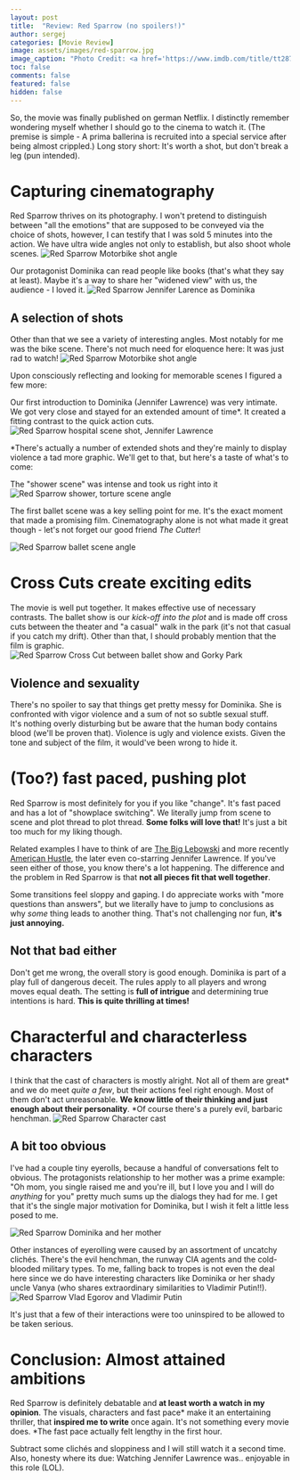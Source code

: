 ```yaml
---
layout: post
title:  "Review: Red Sparrow (no spoilers!)"
author: sergej
categories: [Movie Review]
image: assets/images/red-sparrow.jpg
image_caption: "Photo Credit: <a href='https://www.imdb.com/title/tt2873282/mediaviewer/rm1560564224/' target='_blank'>IMDb</a>"
toc: false
comments: false
featured: false
hidden: false
---
```


So, the movie was finally published on german Netflix.
I distinctly remember wondering myself whether I should go to the cinema to watch it.
(The premise is simple - A prima ballerina is recruited into a special service after being almost crippled.)
Long story short: It's worth a shot, but don't break a leg (pun intended).

# Capturing cinematography
Red Sparrow thrives on its photography.
I won't pretend to distinguish between "all the emotions" that are supposed to be conveyed via the choice of shots,
however, I can testify that I was sold 5 minutes into the action.
We have ultra wide angles not only to establish, but also shoot whole scenes. 
![Red Sparrow Motorbike shot angle](/assets/images/red-sparrow/circle.jpg)

Our protagonist Dominika can read people like books (that's what they say at least).
Maybe it's a way to share her "widened view" with us, the audience - I loved it.
![Red Sparrow Jennifer Larence as Dominika](/assets/images/red-sparrow/5.png)

## A selection of shots
Other than that we see a variety of interesting angles.
Most notably for me was the bike scene.
There's not much need for eloquence here: It was just rad to watch! 
![Red Sparrow Motorbike shot angle](/assets/images/red-sparrow/red-sparrow-motor-bike-scene.png)

Upon consciously reflecting and looking for memorable scenes I figured a few more:

Our first introduction to Dominika (Jennifer Lawrence) was very intimate.
We got very close and stayed for an extended amount of time*.
It created a fitting contrast to the quick action cuts.
![Red Sparrow hospital scene shot, Jennifer Lawrence](/assets/images/red-sparrow/red-sparrow-hospital-wake-up-jennifer-lawrence.png)

*There's actually a number of extended shots and they're mainly to display violence a tad more graphic. 
We'll get to that, but here's a taste of what's to come:

The "shower scene" was intense and took us right into it 
![Red Sparrow shower, torture scene angle](/assets/images/red-sparrow/8.png)

The first ballet scene was a key selling point for me.
It's the exact moment that made a promising film.
Cinematography alone is not what made it great though - let's not forget our good friend _The Cutter_! 

![Red Sparrow ballet scene angle](/assets/images/red-sparrow/3.png)

# Cross Cuts create exciting edits
The movie is well put together.
It makes effective use of necessary contrasts.
The ballet show is our *kick-off into the plot* and is made off cross cuts between the theater and "a casual" walk in the park
(it's not that casual if you catch my drift).
Other than that, I should probably mention that the film is graphic.
![Red Sparrow Cross Cut between ballet show and Gorky Park](/assets/images/red-sparrow/1.png)

## Violence and sexuality
There's no spoiler to say that things get pretty messy for Dominika.
She is confronted with vigor violence and a sum of not so subtle sexual stuff.  
It's nothing overly disturbing but be aware that the human body contains blood (we'll be proven that).
Violence is ugly and violence exists.
Given the tone and subject of the film, it would've been wrong to hide it.

# (Too?) fast paced, pushing plot
Red Sparrow is most definitely for you if you like "change".
It's fast paced and has a lot of "showplace switching".
We literally jump from scene to scene and plot thread to plot thread.
**Some folks will love that!**
It's just a bit too much for my liking though.

Related examples I have to think of are [The Big Lebowski](https://www.imdb.com/title/tt0118715) and more recently [American Hustle](https://www.imdb.com/title/tt1800241),
the later even co-starring Jennifer Lawrence.
If you've seen either of those, you know there's a lot happening.
The difference and the problem in Red Sparrow is that **not all pieces fit that well together**.

Some transitions feel sloppy and gaping.
I do appreciate works with "more questions than answers",
 but we literally have to jump to conclusions as why *some* thing leads to another thing.
That's not challenging nor fun, **it's just annoying.**

## Not that bad either
Don't get me wrong, the overall story is good enough.
Dominika is part of a play full of dangerous deceit.
The rules apply to all players and wrong moves equal death.
The setting is **full of intrigue** and determining true intentions is hard.
**This is quite thrilling at times!**

# Characterful and characterless characters
I think that the cast of characters is mostly alright.
Not all of them are great* and we do meet *quite a few*, but their actions feel right enough.
Most of them don't act unreasonable.
**We know little of their thinking and just enough about their personality**.
*Of course there's a purely evil, barbaric henchman.
![Red Sparrow Character cast](/assets/images/red-sparrow/red-sparrow-henchman-matorin.png)

## A bit too obvious
I've had a couple tiny eyerolls, because a handful of conversations felt to obvious. 
The protagonists relationship to her mother was a prime example:
"Oh mom, you single raised me and you're ill, but I love you and I will do *anything* for you" pretty much sums up the dialogs they had for me.
I get that it's the single major motivation for Dominika, but I wish it felt a little less posed to me.

![Red Sparrow Dominika and her mother](/assets/images/red-sparrow/7.png)

Other instances of eyerolling were caused by an assortment of uncatchy clichés.
There's the evil henchman, the runway CIA agents and the cold-blooded military types.
To me, falling back to tropes is not even the deal here since we do have interesting characters like Dominika or her shady uncle Vanya
(who shares extraordinary similarities to Vladimir Putin!!).
![Red Sparrow Vlad Egorov and Vladimir Putin](/assets/images/red-sparrow/vlad-egorov-vladimir-putin.png)

It's just that a few of their interactions were too uninspired to be allowed to be taken serious.

# Conclusion: Almost attained ambitions
Red Sparrow is definitely debatable and **at least worth a watch in my opinion**.
The visuals, characters and fast pace* make it an entertaining thriller, that **inspired me to write** once again.
It's not something every movie does.
*The fast pace actually felt lengthy in the first hour.

Subtract some clichés and sloppiness and I will still watch it a second time.
Also, honesty where its due: Watching Jennifer Lawrence was.. enjoyable in this role (LOL).